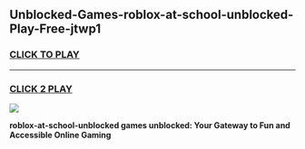 
## Unblocked-Games-roblox-at-school-unblocked-Play-Free-jtwp1
<h3>
<a href="https://premium76.site?title=roblox-at-school-unblocked&ref=20M">CLICK TO PLAY</a></h3>
<hr>

<h3>
<a href="https://premium76.site?title=roblox-at-school-unblocked&ref=20M">CLICK 2 PLAY</a>
  
</h3>

<a href="https://premium76.site?title=roblox-at-school-unblocked&ref=19M"><img src="https://clearcache.store/games.png"></a>


**roblox-at-school-unblocked games unblocked: Your Gateway to Fun and Accessible Online Gaming**
